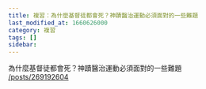 ```yaml
---
title: 複習：為什麼基督徒都會死？神蹟醫治運動必須面對的一些難題
last_modified_at: 1660626000
category: 複習
tags: []
sidebar: 
---
```


<p>為什麼基督徒都會死？神蹟醫治運動必須面對的一些難題<br/>
<a href="/posts/269192604" target="_blank">/posts/269192604</a></p>
<p> </p>
<p> </p>
